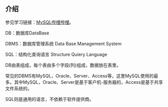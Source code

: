 ## 介绍

参见学习链接：[MySQL哔哩哔哩](https://www.bilibili.com/video/BV12b411K7Zu?p=5&spm_id_from=pageDriver)。

DB：数据库DataBase

DBMS：数据库管理系统 Data Base Management System

SQL：结构化查询语言 Structure Quiery Language

DB由表组成，每个表由多个字段(列)组成，数据放在表里。

常见的DBMS有MySQL，Oracle、Server、Access等，这里MySQL使用的最多。其中MySQL，Oracle、Server是基于客户机-服务器的，Access是基于共享文件系统的。

SQL则是通用的语言，不依赖于软件提供商。

